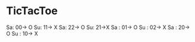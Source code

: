 # TicTacToe
Sa: 00-> O
Su: 11-> X
Sa: 22-> O
Su: 21->X
Sa : 01-> O
Su : 02-> X
Sa : 20-> O
Su : 10-> X